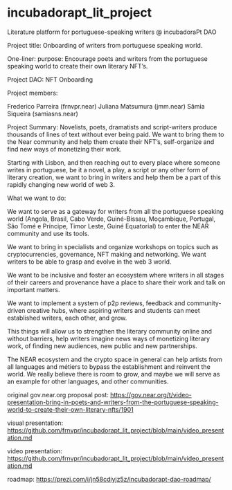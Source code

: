 # incubadorapt_lit_project
Literature platform for portuguese-speaking writers @ incubadoraPt DAO


Project title: Onboarding of writers from portuguese speaking world.

One-liner: purpose: Encourage poets and writers from the portuguese speaking world to create their own literary NFT’s.

Project DAO: NFT Onboarding

Project members:

Frederico Parreira (frnvpr.near)
Juliana Matsumura (jmm.near)
Sâmia Siqueira (samiasns.near)

Project Summary: Novelists, poets, dramatists and script-writers produce thousands of lines of text without ever being paid. We want to bring them to the Near community and help them create their NFT’s, self-organize and find new ways of monetizing their work.

Starting with Lisbon, and then reaching out to every place where someone writes in portuguese, be it a novel, a play, a script or any other form of literary creation, we want to bring in writers and help them be a part of this rapidly changing new world of web 3.

What we want to do:

We want to serve as a gateway for writers from all the portuguese speaking world (Angola, Brasil, Cabo Verde, Guiné-Bissau, Moçambique, Portugal, São Tomé e Príncipe, Timor Leste, Guiné Equatorial) to enter the NEAR community and use its tools.

We want to bring in specialists and organize workshops on topics such as cryptocurrencies, governance, NFT making and networking. We want writers to be able to grasp and evolve in the web 3 world.

We want to be inclusive and foster an ecosystem where writers in all stages of their careers and provenance have a place to share their work and talk on important matters.

We want to implement a system of p2p reviews, feedback and community-driven creative hubs, where aspiring writers and students can meet established writers, each other, and grow.

This things will allow us to strengthen the literary community online and without barriers, help writers imagine news ways of monetizing literary work, of finding new audiences, new public and new partnerships.

The NEAR ecosystem and the crypto space in general can help artists from all languages and métiers to bypass the establishment and reinvent the world. We really believe there is room to grow, and maybe we will serve as an example for other languages, and other communities.


original gov.near.org proposal post: https://gov.near.org/t/video-presentation-bring-in-poets-and-writers-from-the-portuguese-speaking-world-to-create-their-own-literary-nfts/1901


visual presentation: https://github.com/frnvpr/incubadorapt_lit_project/blob/main/video_presentation.md


video presentation: https://github.com/frnvpr/incubadorapt_lit_project/blob/main/video_presentation.md


roadmap: https://prezi.com/i/jn58cdiyjz5z/incubadorapt-dao-roadmap/
